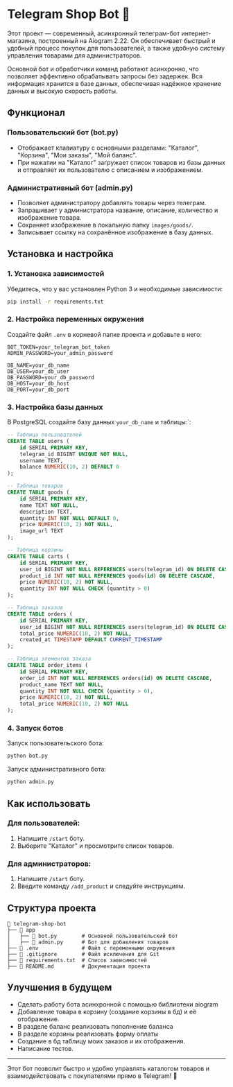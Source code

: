 # Telegram Shop Bot 🚀

Этот проект — современный, асинхронный телеграм-бот интернет-магазина, построенный на Aiogram 2.22. Он обеспечивает быстрый и удобный процесс покупок для пользователей, а также удобную систему управления товарами для администраторов.

Основной бот и обработчики команд работают асинхронно, что позволяет эффективно обрабатывать запросы без задержек. Вся информация хранится в базе данных, обеспечивая надёжное хранение данных и высокую скорость работы.

## Функционал

### Пользовательский бот (bot.py)
- Отображает клавиатуру с основными разделами: "Каталог", "Корзина", "Мои заказы", "Мой баланс".
- При нажатии на "Каталог" загружает список товаров из базы данных и отправляет их пользователю с описанием и изображением.

### Административный бот (admin.py)
- Позволяет администратору добавлять товары через телеграм.
- Запрашивает у администратора название, описание, количество и изображение товара.
- Сохраняет изображение в локальную папку `images/goods/`.
- Записывает ссылку на сохранённое изображение в базу данных.

## Установка и настройка

### 1. Установка зависимостей

Убедитесь, что у вас установлен Python 3 и необходимые зависимости:
```sh
pip install -r requirements.txt
```

### 2. Настройка переменных окружения

Создайте файл `.env` в корневой папке проекта и добавьте в него:
```
BOT_TOKEN=your_telegram_bot_token
ADMIN_PASSWORD=your_admin_password

DB_NAME=your_db_name
DB_USER=your_db_user
DB_PASSWORD=your_db_password
DB_HOST=your_db_host
DB_PORT=your_db_port
```

### 3. Настройка базы данных

В PostgreSQL создайте базу данных `your_db_name` и таблицы:`:
```sql
-- Таблица пользователей
CREATE TABLE users (
    id SERIAL PRIMARY KEY,
    telegram_id BIGINT UNIQUE NOT NULL,
    username TEXT,
    balance NUMERIC(10, 2) DEFAULT 0
);

-- Таблица товаров
CREATE TABLE goods (
    id SERIAL PRIMARY KEY,
    name TEXT NOT NULL,
    description TEXT,
    quantity INT NOT NULL DEFAULT 0,
    price NUMERIC(10, 2) NOT NULL,
    image_url TEXT
);

-- Таблица корзины
CREATE TABLE carts (
    id SERIAL PRIMARY KEY,
    user_id BIGINT NOT NULL REFERENCES users(telegram_id) ON DELETE CASCADE,
    product_id INT NOT NULL REFERENCES goods(id) ON DELETE CASCADE,
    price NUMERIC(10, 2) NOT NULL,
    quantity INT NOT NULL CHECK (quantity > 0)
);

-- Таблица заказов
CREATE TABLE orders (
    id SERIAL PRIMARY KEY,
    user_id BIGINT NOT NULL REFERENCES users(telegram_id) ON DELETE CASCADE,
    total_price NUMERIC(10, 2) NOT NULL,
    created_at TIMESTAMP DEFAULT CURRENT_TIMESTAMP
);

-- Таблица элементов заказа
CREATE TABLE order_items (
    id SERIAL PRIMARY KEY,
    order_id INT NOT NULL REFERENCES orders(id) ON DELETE CASCADE,
    product_name TEXT NOT NULL,
    quantity INT NOT NULL CHECK (quantity > 0),
    price NUMERIC(10, 2) NOT NULL,
    total_price NUMERIC(10, 2) NOT NULL
);
```

### 4. Запуск ботов

Запуск пользовательского бота:
```sh
python bot.py
```

Запуск административного бота:
```sh
python admin.py
```

## Как использовать

### Для пользователей:
1. Напишите `/start` боту.
2. Выберите "Каталог" и просмотрите список товаров.

### Для администраторов:
1. Напишите `/start` боту.
2. Введите команду `/add_product` и следуйте инструкциям.

## Структура проекта
```
📂 telegram-shop-bot
├── 📂 app
│   ├── 📄 bot.py        # Основной пользовательский бот
│   ├── 📄 admin.py      # Бот для добавления товаров
├── 📄 .env              # Файл с переменными окружения
├── 📄 .gitignore        # Файл исключения для Git
├── 📄 requirements.txt  # Список зависимостей
├── 📄 README.md         # Документация проекта
```

## Улучшения в будущем
- Сделать работу бота асинхронной с помощью библиотеки aiogram
- Добавление товара в корзину (создание корзины в бд) и её отображение.
- В разделе баланс реализовать пополнение баланса
- В разделе корзины реализовать форму оплаты
- Создание в бд таблицу моих заказов и их отображения.
- Написание тестов.

---

Этот бот позволит быстро и удобно управлять каталогом товаров и взаимодействовать с покупателями прямо в Telegram! 🚀


